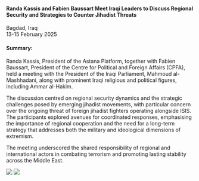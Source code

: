 <h4>Randa Kassis and Fabien Baussart Meet Iraqi Leaders to Discuss Regional Security and Strategies to Counter Jihadist Threats</h4>

Bagdad, Iraq 
<br>
13-15 February 2025

<h4>Summary:</h4>
Randa Kassis, President of the Astana Platform, together with Fabien Baussart, President of the Centre for Political and Foreign Affairs (CPFA), held a meeting with the President of the Iraqi Parliament, Mahmoud al-Mashhadani, along with prominent Iraqi religious and political figures, including Ammar al-Hakim.

The discussion centred on regional security dynamics and the strategic challenges posed by emerging jihadist movements, with particular concern over the ongoing threat of foreign jihadist fighters operating alongside ISIS. The participants explored avenues for coordinated responses, emphasising the importance of regional cooperation and the need for a long-term strategy that addresses both the military and ideological dimensions of extremism.

The meeting underscored the shared responsibility of regional and international actors in combating terrorism and promoting lasting stability across the Middle East.

![](3.JPG)
![](4.JPG)

